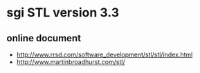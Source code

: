 # sgi STL version 3.3

## online document
- http://www.rrsd.com/software_development/stl/stl/index.html
- http://www.martinbroadhurst.com/stl/

